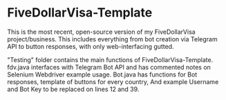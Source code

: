 # FiveDollarVisa-Template
This is the most recent, open-source version of my FiveDollarVisa project/business. This includes everything from bot creation via Telegram API to button responses, with only web-interfacing gutted.


"Testing" folder contains the main functions of FiveDollarVisa-Template. fdv.java interfaces with Telegram Bot API and has commented notes on Selenium Webdriver example usage. Bot.java has functions for Bot responses, template of buttons for every country, And example Username and Bot Key to be replaced on lines 12 and 39.
